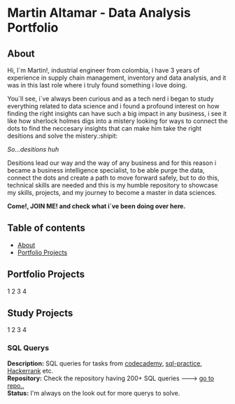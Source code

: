 # Martin Altamar - Data Analysis Portfolio
## About

Hi, I´m Martin!, industrial engineer from colombia, i have 3 years of experience in supply chain management, inventory and data analysis, and it was in this last role where i truly found something i love doing.

You´ll see, i´ve always been curious and as a tech nerd i began to study everything related to data science and i found a profound interest on how finding the right insights can have such a big impact in any business, i see it like how sherlock holmes digs into a mistery looking for ways to connect the dots to find the neccesary insights that can make him take the right desitions and solve the mistery.:shipit:

_So...desitions huh_

Desitions lead our way and the way of any business and for this reason i became a business intelligence specialist, to be able purge the data, connect the dots and create a path to move forward safely, but to do this, technical skills are needed and this is my humble repository to showcase my skills, projects, and my journey to become a master in data sciences.

**Come!, JOIN ME! and check what i´ve been doing over here.**

## Table of contents
- [About](#about)
- [Portfolio Projects](#portfolio-projects)
        


## Portfolio Projects
1
2
3
4

## Study Projects
1
2
3
4

### SQL Querys
**Description:** SQL queries for tasks from [codecademy](https://www.codecademy.com/learn/learn-sql), [sql-practice](https://www.sql-practice.com/), [Hackerrank](hackerrank.com/domains/sql?filters%5Bstatus%5D%5B%5D=unsolved&badge_type=sql) etc.      
**Repository:** Check the repository having 200+ SQL queries ---> [go to repo..](https://github.com/ultramarp)  
**Status:** I'm always on the look out for more querys to solve.  
